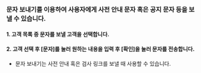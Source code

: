 ### 문자 보내기를 이용하여 사용자에게 사전 안내 문자 혹은 공지 문자 등을 보낼 수 있습니다.  
#### 1. 고객 목록 중 문자를 보낼 고객을 선택합니다.  
#### 2. 고객 선택 후 [문자]를 눌러 원하는 내용을 입력 후 [확인]을 눌러 문자를 전송합니다.
- 문자 보내기는 사전 안내 혹은 검사 링크를 보낼 때 사용할 수 있습니다.
